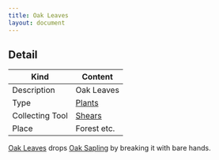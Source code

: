 ```yaml
---
title: Oak Leaves
layout: document
---
```

## Detail

|Kind|Content|
|---|---|
|Description|Oak Leaves|
|Type|[Plants](Plants)|
|Collecting Tool|[Shears](Shears)|
|Place|Forest etc.|

[Oak Leaves](Oak_Leaves) drops [Oak Sapling](Oak_Sapling) by breaking it with bare hands.
